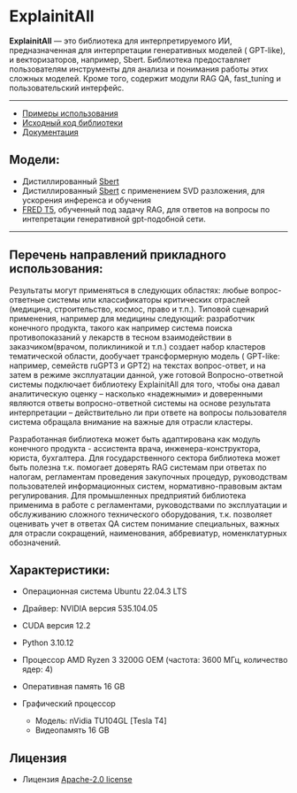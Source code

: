 # **ExplainitAll**

**ExplainitAll** — это библиотека для интерпретируемого ИИ, предназначенная для интерпретации генеративных моделей (
GPT-like), и векторизаторов, например, Sbert. Библиотека предоставляет пользователям инструменты для анализа и понимания
работы этих сложных моделей. Кроме того, содержит модули RAG QA, fast_tuning и пользовательский интерфейс.

---

* [Примеры использования](https://github.com/Bots-Avatar/ExplainitAll/tree/main/examples)
* [Исходный код библиотеки](https://github.com/Bots-Avatar/ExplainitAll/tree/main/explainitall)
* [Документация](https://github.com/Bots-Avatar/ExplainitAll/wiki)

## Модели:

* Дистиллированный [Sbert](https://huggingface.co/FractalGPT/SbertDistil)
* Дистиллированный [Sbert](https://huggingface.co/FractalGPT/SbertSVDDistil) с применением SVD разложения, для ускорения
  инференса и обучения
* [FRED T5](https://huggingface.co/FractalGPT/FRED-T5-Interp), обученный под задачу RAG, для ответов на вопросы по
  интепретации генеративной gpt-подобной сети.

---

## Перечень направлений прикладного использования:

Результаты могут применяться в следующих областях: любые вопрос-ответные системы или классификаторы критических
отраслей (медицина, строительство, космос, право и т.п.). Типовой сценарий применения, например для медицины следующий:
разработчик конечного продукта, такого как например система поиска противопоказаний у лекарств в тесном взаимодействии в
заказчиком(врачом, поликлиникой и т.п.) создает набор кластеров тематической области, дообучает трансформерную модель (
GPT-like: например, семейств ruGPT3 и GPT2) на текстах вопрос-ответ, и на затем в режиме эксплуатации данной, уже
готовой Вопросно-ответной системы подключает библиотеку ExplainitAll для того, чтобы она давал аналитическую оценку –
насколько «надежными» и доверенными являются ответы вопросно-ответной системы на основе результата интерпретации –
действительно ли при ответе на вопросы пользователя система обращала внимание на важные для отрасли кластеры.

Разработанная библиотека может быть адаптирована как модуль конечного продукта - ассистента врача,
инженера-конструктора, юриста, бухгалтера. Для государственного сектора библиотека может быть полезна т.к. помогает
доверять RAG системам при ответах по налогам, регламентам проведения закупочных процедур, руководствам пользователей
информационных систем, нормативно-правовым актам регулирования. Для промышленных предприятий библиотека применима в
работе с регламентами, руководствами по эксплуатации и обслуживанию сложного технического оборудования, т.к. позволяет
оценивать учет в ответах QA систем понимание специальных, важных для отрасли сокращений, наименования, аббревиатур,
номенклатурных обозначений.

## Характеристики:

* Операционная система Ubuntu 22.04.3 LTS
* Драйвер: NVIDIA версия 535.104.05
* CUDA версия 12.2
* Python 3.10.12


* Процессор AMD Ryzen 3 3200G OEM (частота: 3600 МГц, количество ядер: 4)
* Оперативная память 16 GB

* Графический процессор
    * Модель: nVidia TU104GL [Tesla T4]
    * Видеопамять 16 GB

## Лицензия

* Лицензия [Apache-2.0 license](https://github.com/Bots-Avatar/ExplainitAll/tree/main#Apache-2.0-1-ov-file)

